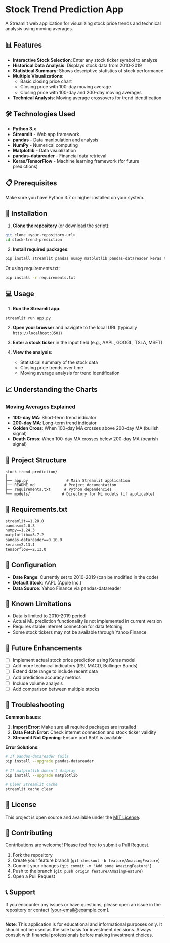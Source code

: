 # Stock Trend Prediction App

A Streamlit web application for visualizing stock price trends and technical analysis using moving averages.

## 📊 Features

- **Interactive Stock Selection**: Enter any stock ticker symbol to analyze
- **Historical Data Analysis**: Displays stock data from 2010-2019
- **Statistical Summary**: Shows descriptive statistics of stock performance
- **Multiple Visualizations**:
  - Basic closing price chart
  - Closing price with 100-day moving average
  - Closing price with 100-day and 200-day moving averages
- **Technical Analysis**: Moving average crossovers for trend identification

## 🛠️ Technologies Used

- **Python 3.x**
- **Streamlit** - Web app framework
- **pandas** - Data manipulation and analysis
- **NumPy** - Numerical computing
- **Matplotlib** - Data visualization
- **pandas-datareader** - Financial data retrieval
- **Keras/TensorFlow** - Machine learning framework (for future predictions)

## 📋 Prerequisites

Make sure you have Python 3.7 or higher installed on your system.

## 🚀 Installation

1. **Clone the repository** (or download the script):
```bash
git clone <your-repository-url>
cd stock-trend-prediction
```

2. **Install required packages**:
```bash
pip install streamlit pandas numpy matplotlib pandas-datareader keras tensorflow
```

Or using requirements.txt:
```bash
pip install -r requirements.txt
```

## 💻 Usage

1. **Run the Streamlit app**:
```bash
streamlit run app.py
```

2. **Open your browser** and navigate to the local URL (typically `http://localhost:8501`)

3. **Enter a stock ticker** in the input field (e.g., AAPL, GOOGL, TSLA, MSFT)

4. **View the analysis**:
   - Statistical summary of the stock data
   - Closing price trends over time
   - Moving average analysis for trend identification

## 📈 Understanding the Charts

### Moving Averages Explained
- **100-day MA**: Short-term trend indicator
- **200-day MA**: Long-term trend indicator
- **Golden Cross**: When 100-day MA crosses above 200-day MA (bullish signal)
- **Death Cross**: When 100-day MA crosses below 200-day MA (bearish signal)

## 📁 Project Structure

```
stock-trend-prediction/
│
├── app.py                 # Main Streamlit application
├── README.md             # Project documentation
├── requirements.txt      # Python dependencies
└── models/              # Directory for ML models (if applicable)
```

## 📝 Requirements.txt

```txt
streamlit==1.28.0
pandas==2.0.3
numpy==1.24.3
matplotlib==3.7.2
pandas-datareader==0.10.0
keras==2.13.1
tensorflow==2.13.0
```

## 🔧 Configuration

- **Date Range**: Currently set to 2010-2019 (can be modified in the code)
- **Default Stock**: AAPL (Apple Inc.)
- **Data Source**: Yahoo Finance via pandas-datareader

## 🚨 Known Limitations

- Data is limited to 2010-2019 period
- Actual ML prediction functionality is not implemented in current version
- Requires stable internet connection for data fetching
- Some stock tickers may not be available through Yahoo Finance

## 🔮 Future Enhancements

- [ ] Implement actual stock price prediction using Keras model
- [ ] Add more technical indicators (RSI, MACD, Bollinger Bands)
- [ ] Extend date range to include recent data
- [ ] Add prediction accuracy metrics
- [ ] Include volume analysis
- [ ] Add comparison between multiple stocks

## 🐛 Troubleshooting

**Common Issues**:

1. **Import Error**: Make sure all required packages are installed
2. **Data Fetch Error**: Check internet connection and stock ticker validity
3. **Streamlit Not Opening**: Ensure port 8501 is available

**Error Solutions**:
```bash
# If pandas-datareader fails
pip install --upgrade pandas-datareader

# If matplotlib doesn't display
pip install --upgrade matplotlib

# Clear Streamlit cache
streamlit cache clear
```

## 📄 License

This project is open source and available under the [MIT License](LICENSE).

## 🤝 Contributing

Contributions are welcome! Please feel free to submit a Pull Request.

1. Fork the repository
2. Create your feature branch (`git checkout -b feature/AmazingFeature`)
3. Commit your changes (`git commit -m 'Add some AmazingFeature'`)
4. Push to the branch (`git push origin feature/AmazingFeature`)
5. Open a Pull Request

## 📞 Support

If you encounter any issues or have questions, please open an issue in the repository or contact [your-email@example.com].

---

**Note**: This application is for educational and informational purposes only. It should not be used as the sole basis for investment decisions. Always consult with financial professionals before making investment choices.
